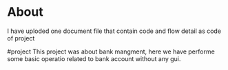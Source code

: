 # About
I have uploded one document file that contain code and flow detail as code of project

#project
This project was about bank mangment, here we have performe some basic operatio related to bank account without any gui.
